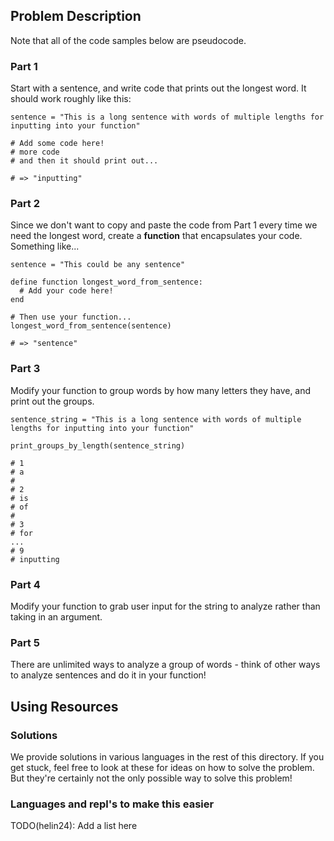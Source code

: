 ## Problem Description
Note that all of the code samples below are pseudocode.

### Part 1
Start with a sentence, and write code that prints out the longest word. It should work roughly like this:
```
sentence = "This is a long sentence with words of multiple lengths for inputting into your function"

# Add some code here!
# more code
# and then it should print out...

# => "inputting"
```

### Part 2
Since we don't want to copy and paste the code from Part 1 every time we need the longest word, create a **function** that encapsulates your code. Something like...
```
sentence = "This could be any sentence"

define function longest_word_from_sentence:
  # Add your code here!
end

# Then use your function...
longest_word_from_sentence(sentence)

# => "sentence"
```

### Part 3
Modify your function to group words by how many letters they have, and print out the groups.
```
sentence_string = "This is a long sentence with words of multiple lengths for inputting into your function"

print_groups_by_length(sentence_string)

# 1
# a
# 
# 2
# is
# of
#
# 3
# for
...
# 9
# inputting
```

### Part 4
Modify your function to grab user input for the string to analyze rather than taking in an argument.

### Part 5
There are unlimited ways to analyze a group of words - think of other ways to analyze sentences and do it in your function!

## Using Resources

### Solutions
We provide solutions in various languages in the rest of this directory. If you get stuck, feel free to look at these for ideas on how to solve the problem. But they're certainly not the only possible way to solve this problem!

### Languages and repl's to make this easier
TODO(helin24): Add a list here

